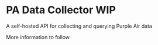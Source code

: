 # PA Data Collector WIP
A self-hosted API for collecting and querying Purple Air data

More information to follow
